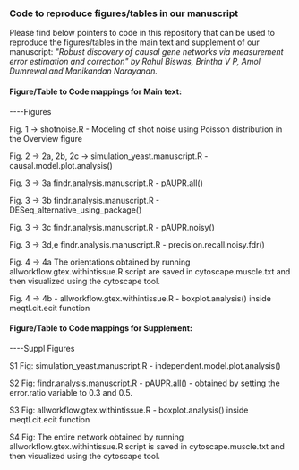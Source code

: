 ### Code to reproduce figures/tables in our manuscript
Please find below pointers to code in this repository that can be used to reproduce the figures/tables in the main text and supplement of our manuscript: _"Robust discovery of causal gene networks via measurement error estimation and correction" by Rahul Biswas, Brintha V P, Amol Dumrewal and Manikandan Narayanan._

#### Figure/Table to Code mappings for Main text:

----Figures

Fig. 1 -> shotnoise.R - Modeling of shot noise using Poisson distribution in the Overview figure

Fig. 2 -> 2a, 2b, 2c -> simulation_yeast.manuscript.R - causal.model.plot.analysis()

Fig. 3 -> 3a findr.analysis.manuscript.R - pAUPR.all()

Fig. 3 -> 3b findr.analysis.manuscript.R - DESeq_alternative_using_package()

Fig. 3 -> 3c findr.analysis.manuscript.R - pAUPR.noisy()

Fig. 3 -> 3d,e findr.analysis.manuscript.R - precision.recall.noisy.fdr()

Fig. 4 -> 4a The orientations obtained by running allworkflow.gtex.withintissue.R script are saved in cytoscape.muscle.txt and then visualized using the cytoscape tool. 

Fig. 4 -> 4b - allworkflow.gtex.withintissue.R - boxplot.analysis() inside meqtl.cit.ecit function 


#### Figure/Table to Code mappings for Supplement:

----Suppl Figures

S1 Fig: simulation_yeast.manuscript.R - independent.model.plot.analysis()

S2 Fig: findr.analysis.manuscript.R - pAUPR.all() - obtained by setting the error.ratio variable to 0.3 and 0.5.

S3 Fig: allworkflow.gtex.withintissue.R - boxplot.analysis() inside meqtl.cit.ecit function 

S4 Fig: The entire network obtained by running allworkflow.gtex.withintissue.R script is saved in cytoscape.muscle.txt and then visualized using the cytoscape tool.


